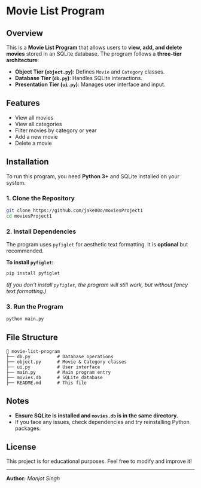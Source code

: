 # Movie List Program

## Overview
This is a **Movie List Program** that allows users to **view, add, and delete movies** stored in an SQLite database. The program follows a **three-tier architecture**:
- **Object Tier (`object.py`)**: Defines `Movie` and `Category` classes.
- **Database Tier (`db.py`)**: Handles SQLite interactions.
- **Presentation Tier (`ui.py`)**: Manages user interface and input.

## Features
- View all movies
- View all categories
- Filter movies by category or year
- Add a new movie
- Delete a movie

## Installation
To run this program, you need **Python 3+** and SQLite installed on your system.

### 1. Clone the Repository
```sh
git clone https://github.com/jake00o/moviesProject1
cd moviesProject1
```

### 2. Install Dependencies
The program uses `pyfiglet` for aesthetic text formatting. It is **optional** but recommended.

**To install `pyfiglet`:**
```sh
pip install pyfiglet
```

*(If you don’t install `pyfiglet`, the program will still work, but without fancy text formatting.)*

### 3. Run the Program
```sh
python main.py
```

## File Structure
```
📂 movie-list-program
├── db.py          # Database operations
├── object.py      # Movie & Category classes
├── ui.py          # User interface
├── main.py        # Main program entry
├── movies.db      # SQLite database
├── README.md      # This file
```

## Notes
- **Ensure SQLite is installed and `movies.db` is in the same directory.**
- If you face any issues, check dependencies and try reinstalling Python packages.

## License
This project is for educational purposes. Feel free to modify and improve it!

---
**Author:** *Manjot Singh*
